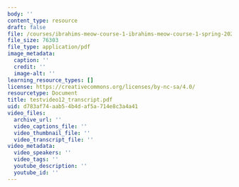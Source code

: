 ```yaml
---
body: ''
content_type: resource
draft: false
file: /courses/ibrahims-meow-course-1-ibrahims-meow-course-1-spring-2022/testvideo12_transcript.pdf
file_size: 76303
file_type: application/pdf
image_metadata:
  caption: ''
  credit: ''
  image-alt: ''
learning_resource_types: []
license: https://creativecommons.org/licenses/by-nc-sa/4.0/
resourcetype: Document
title: testvideo12_transcript.pdf
uid: d783af74-aab5-4b4d-af5a-714e8c3a4a41
video_files:
  archive_url: ''
  video_captions_file: ''
  video_thumbnail_file: ''
  video_transcript_file: ''
video_metadata:
  video_speakers: ''
  video_tags: ''
  youtube_description: ''
  youtube_id: ''
---
```

